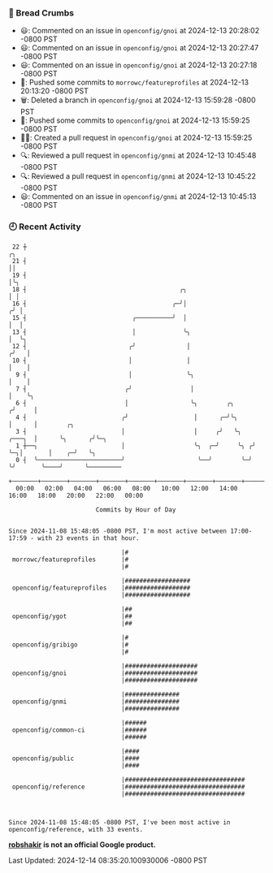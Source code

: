 ### 🍞 Bread Crumbs

 * 😃: Commented on an issue in `openconfig/gnoi` at 2024-12-13 20:28:02 -0800 PST
 * 😃: Commented on an issue in `openconfig/gnoi` at 2024-12-13 20:27:47 -0800 PST
 * 😃: Commented on an issue in `openconfig/gnoi` at 2024-12-13 20:27:18 -0800 PST
 * 🚢: Pushed some commits to `morrowc/featureprofiles` at 2024-12-13 20:13:20 -0800 PST
 * 🗑: Deleted a branch in `openconfig/gnoi` at 2024-12-13 15:59:28 -0800 PST
 * 🚢: Pushed some commits to `openconfig/gnoi` at 2024-12-13 15:59:25 -0800 PST
 * ✍🏼: Created a pull request in `openconfig/gnoi` at 2024-12-13 15:59:25 -0800 PST
 * 🔍: Reviewed a pull request in  `openconfig/gnmi` at 2024-12-13 10:45:48 -0800 PST
 * 🔍: Reviewed a pull request in  `openconfig/gnmi` at 2024-12-13 10:45:22 -0800 PST
 * 😃: Commented on an issue in `openconfig/gnmi` at 2024-12-13 10:45:13 -0800 PST

### 🕘 Recent Activity
```
 22 ┼                                                                        ╭╮
 21 ┤                                                                        ││
 19 ┤                                                                        │╰╮
 18 ┤                                          ╭╮                            │ │
 16 ┤                                        ╭─╯│                           ╭╯ │
 15 ┤                             ╭──────────╯  │                           │  │
 13 ┤                             │             ╰╮                          │  ╰╮
 12 ┤                            ╭╯              │                         ╭╯   │
 10 ┤                            │               │                         │    │
  9 ┤                            │               ╰╮                        │    │
  7 ┤                           ╭╯                │                        │    ╰╮
  6 ┤                           │                 ╰╮        ╭╮            ╭╯     │
  4 ┤                          ╭╯                  │      ╭─╯╰╮           │      │        ╭╮
  3 ┤                          │                   │     ╭╯   ╰╮   ╭───╮  │      ╰╮      ╭╯╰─╮
  1 ┼──╮                       │                   ╰╮  ╭─╯     ╰╮ ╭╯   ╰─╮│       │    ╭─╯   ╰╮
  0 ┤  ╰───────────────────────╯                    ╰──╯        ╰─╯      ╰╯       ╰────╯      ╰─────────
    +───────+───────+───────+───────+───────+───────+───────+───────+───────+───────+───────+───────+────
  00:00   02:00   04:00   06:00   08:00   10:00   12:00   14:00   16:00   18:00   20:00   22:00   00:00   

						Commits by Hour of Day


Since 2024-11-08 15:48:05 -0800 PST, I'm most active between 17:00-17:59 - with 23 events in that hour.

```



```
                               |#
 morrowc/featureprofiles       |#
                               |#

                               |##################
 openconfig/featureprofiles    |##################
                               |##################

                               |##
 openconfig/ygot               |##
                               |##

                               |#
 openconfig/gribigo            |#
                               |#

                               |####################
 openconfig/gnoi               |####################
                               |####################

                               |###############
 openconfig/gnmi               |###############
                               |###############

                               |######
 openconfig/common-ci          |######
                               |######

                               |####
 openconfig/public             |####
                               |####

                               |#################################
 openconfig/reference          |#################################
                               |#################################



Since 2024-11-08 15:48:05 -0800 PST, I've been most active in openconfig/reference, with 33 events.

```
**[robshakir](mailto:robjs@google.com) is not an official Google product.**  


Last Updated: 2024-12-14 08:35:20.100930006 -0800 PST
